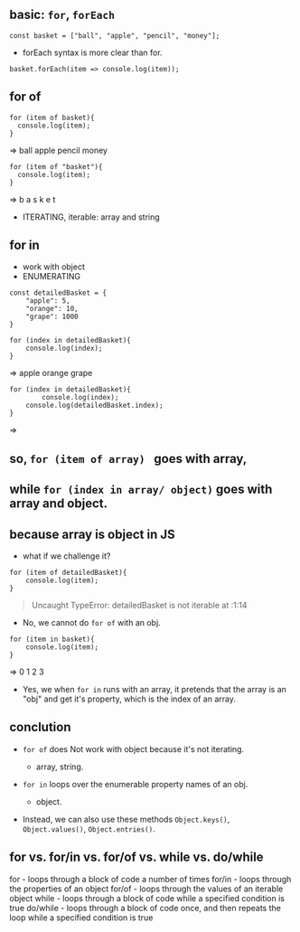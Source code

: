 ## basic: ```for```, ```forEach```

```
const basket = ["ball", "apple", "pencil", "money"];
```
- forEach syntax is more clear than for.

```
basket.forEach(item => console.log(item));
```

## for of

```
for (item of basket){
  console.log(item);
}
```
=> 
ball
apple
pencil
money

```
for (item of "basket"){
  console.log(item);
}
```
=>
b
a
s
k
e
t

- ITERATING, iterable: array and string


## for in

- work with object
- ENUMERATING

```
const detailedBasket = {
	"apple": 5,
	"orange": 10,
	"grape": 1000
}
```

```
for (index in detailedBasket){
	console.log(index);
}
```
=>
apple
orange
grape
```
for (index in detailedBasket){
        console.log(index);
	console.log(detailedBasket.index);
}
```
=>


## so, ```for (item of array) ``` goes with array, 
## while ```for (index in array/ object)``` goes with array and object.
## because array is object in JS

- what if we challenge it?
```
for (item of detailedBasket){
	console.log(item);
}
```
> Uncaught TypeError: detailedBasket is not iterable
    at <anonymous>:1:14

- No, we cannot do ```for of``` with an obj.

```
for (item in basket){
	console.log(item);
}
```
=>
0
1
2
3

- Yes, we when ```for in``` runs with an array, it pretends that the array is an "obj" and get it's property, which is the index of an array.

## conclution

- ```for of``` does Not work with object because it's not iterating.
  - array, string.

- ```for in``` loops over the enumerable property names of an obj.
  - object.
  
- Instead, we can also use these methods ```Object.keys()```, ```Object.values()```, ```Object.entries()```.


## for vs. for/in vs. for/of vs. while vs. do/while

for - loops through a block of code a number of times
for/in - loops through the properties of an object
for/of - loops through the values of an iterable object
while - loops through a block of code while a specified condition is true
do/while - loops through a block of code once, and then repeats the loop while a specified condition is true
